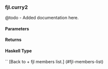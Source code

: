 ### fjl.curry2
@todo - Added documentation here.

#### Parameters

#### Returns
 
#### Haskell Type
``
[Back to  + fjl members list.]
(#fjl-members-list)
